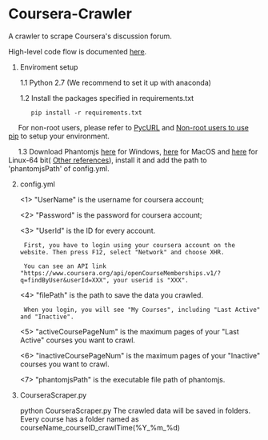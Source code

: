 # Coursera-Crawler
A crawler to scrape Coursera's discussion forum.

High-level code flow is documented <a href="https://github.com/anyahui120/Coursera-Crawler/blob/master/diagram.jpg"> here</a>.

1. Enviroment setup

      1.1 Python 2.7 (We recommend to set it up with anaconda)
  
      1.2 Install the packages specified in requirements.txt
  
	      pip install -r requirements.txt
  
      For non-root users, please refer to <a href="http://pycurl.io/docs/latest/install.html">PycURL</a> and <a href="https://github.com/anyahui120/Non-root-users-to-use-pip">Non-root users to use pip</a> to setup your environment.
      
      1.3 Download Phantomjs <a href="https://bitbucket.org/ariya/phantomjs/downloads/phantomjs-2.1.1-windows.zip"> here</a> for Windows, <a href="https://bitbucket.org/ariya/phantomjs/downloads/phantomjs-2.1.1-macosx.zip"> here</a> for MacOS and <a href="https://bitbucket.org/ariya/phantomjs/downloads/phantomjs-2.1.1-linux-x86_64.tar.bz2"> here</a> for Linux-64 bit( <a href="http://phantomjs.org/download.html"> Other references</a>), install it and add the path to 'phantomjsPath' of config.yml.

2. config.yml

	<1> "UserName" is the username for coursera account;
	
	<2> "Password" is the password for coursera account;
	
	<3> "UserId" is the ID for every account.
	    
	    First, you have to login using your coursera account on the website. Then press F12, select "Network" and choose XHR. 
	    
	    You can see an API link "https://www.coursera.org/api/openCourseMemberships.v1/?q=findByUser&userId=XXX", your userid is "XXX".
	
	<4> "filePath" is the path to save the data you crawled.
  
        When you login, you will see "My Courses", including "Last Active" and "Inactive".
	
	<5> "activeCoursePageNum" is the maximum pages of your "Last Active" courses you want to crawl.
	
	<6> "inactiveCoursePageNum" is the maximum pages of your "Inactive" courses you want to crawl.
	
        <7> "phantomjsPath" is the executable file path of phantomjs.
	
3. CourseraScraper.py

	python CourseraScraper.py
	The crawled data will be saved in folders. Every course has a folder named as courseName_courseID_crawlTime(%Y_%m_%d)
